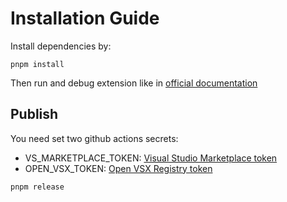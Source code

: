 # Installation Guide

Install dependencies by:

```shell
pnpm install
```

Then run and debug extension like in [official documentation](https://code.visualstudio.com/api/get-started/your-first-extension)

## Publish

You need set two github actions secrets:

- VS_MARKETPLACE_TOKEN: [Visual Studio Marketplace token](https://learn.microsoft.com/azure/devops/organizations/accounts/use-personal-access-tokens-to-authenticate)
- OPEN_VSX_TOKEN: [Open VSX Registry token](https://github.com/eclipse/openvsx/wiki/Publishing-Extensions#3-create-an-access-token)

```shell
pnpm release
```
